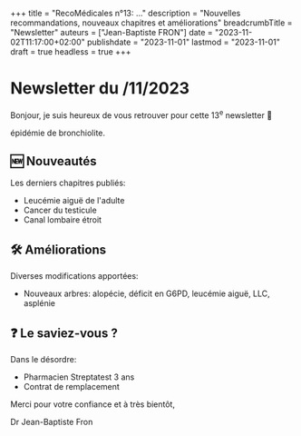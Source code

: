 +++
title = "RecoMédicales n°13:  ..."
description = "Nouvelles recommandations, nouveaux chapitres et améliorations"
breadcrumbTitle = "Newsletter"
auteurs = ["Jean-Baptiste FRON"]
date = "2023-11-02T11:17:00+02:00"
publishdate = "2023-11-01"
lastmod = "2023-11-01"
draft = true
headless = true
+++

# Newsletter du /11/2023

Bonjour, je suis heureux de vous retrouver pour cette 13<sup>e</sup> newsletter 📰

épidémie de bronchiolite.

## 🆕 Nouveautés

Les derniers chapitres publiés:

- Leucémie aiguë de l'adulte
- Cancer du testicule
- Canal lombaire étroit

## 🛠️ Améliorations

Diverses modifications apportées:

- Nouveaux arbres: alopécie, déficit en G6PD, leucémie aiguë, LLC, asplénie

## ❓ Le saviez-vous ?

Dans le désordre:

- Pharmacien Streptatest 3 ans
- Contrat de remplacement

Merci pour votre confiance et à très bientôt,

Dr Jean-Baptiste Fron
